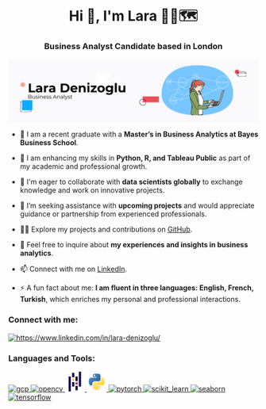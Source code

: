 <h1 align="center">Hi 👋, I'm Lara 👩‍💻🗺️</h1>
<h3 align="center"> Business Analyst Candidate based in London</h3>

![Lara Denizoglu Banner](https://github.com/laramld/laramld/blob/main/aboutme.png?raw=true)

- 🔭  I am a recent graduate with a **Master’s in Business Analytics at Bayes Business School**.

- 🌱 I am enhancing my skills in **Python, R, and Tableau Public** as part of my academic and professional growth.

- 👯 I'm eager to collaborate with **data scientists globally** to exchange knowledge and work on innovative projects.

- 🤝 I’m seeking assistance with **upcoming projects** and would appreciate guidance or partnership from experienced professionals.

- 👨‍💻 Explore my projects and contributions on [GitHub](https://github.com/laramld).

- 💬 Feel free to inquire about **my experiences and insights in business analytics**.

- 📫 Connect with me on [LinkedIn](https://www.linkedin.com/in/lara-denizoglu/).

- ⚡ A fun fact about me: **I am fluent in three languages: English, French, Turkish**, which enriches my personal and professional interactions.

<h3 align="left">Connect with me:</h3>
<p align="left">
<a href="https://linkedin.com/in/https://www.linkedin.com/in/lara-denizoglu/" target="blank"><img align="center" src="https://raw.githubusercontent.com/rahuldkjain/github-profile-readme-generator/master/src/images/icons/Social/linked-in-alt.svg" alt="https://www.linkedin.com/in/lara-denizoglu/" height="30" width="40" /></a>
</p>

<h3 align="left">Languages and Tools:</h3>
<p align="left"> <a href="https://cloud.google.com" target="_blank" rel="noreferrer"> <img src="https://www.vectorlogo.zone/logos/google_cloud/google_cloud-icon.svg" alt="gcp" width="40" height="40"/> </a> <a href="https://opencv.org/" target="_blank" rel="noreferrer"> <img src="https://www.vectorlogo.zone/logos/opencv/opencv-icon.svg" alt="opencv" width="40" height="40"/> </a> <a href="https://pandas.pydata.org/" target="_blank" rel="noreferrer"> <img src="https://raw.githubusercontent.com/devicons/devicon/2ae2a900d2f041da66e950e4d48052658d850630/icons/pandas/pandas-original.svg" alt="pandas" width="40" height="40"/> </a> <a href="https://www.python.org" target="_blank" rel="noreferrer"> <img src="https://raw.githubusercontent.com/devicons/devicon/master/icons/python/python-original.svg" alt="python" width="40" height="40"/> </a> <a href="https://pytorch.org/" target="_blank" rel="noreferrer"> <img src="https://www.vectorlogo.zone/logos/pytorch/pytorch-icon.svg" alt="pytorch" width="40" height="40"/> </a> <a href="https://scikit-learn.org/" target="_blank" rel="noreferrer"> <img src="https://upload.wikimedia.org/wikipedia/commons/0/05/Scikit_learn_logo_small.svg" alt="scikit_learn" width="40" height="40"/> </a> <a href="https://seaborn.pydata.org/" target="_blank" rel="noreferrer"> <img src="https://seaborn.pydata.org/_images/logo-mark-lightbg.svg" alt="seaborn" width="40" height="40"/> </a> <a href="https://www.tensorflow.org" target="_blank" rel="noreferrer"> <img src="https://www.vectorlogo.zone/logos/tensorflow/tensorflow-icon.svg" alt="tensorflow" width="40" height="40"/> </a> </p>

